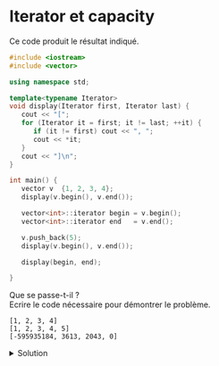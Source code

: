 # Iterator et capacity

Ce code produit le résultat indiqué.

~~~cpp
#include <iostream>
#include <vector>

using namespace std;

template<typename Iterator>
void display(Iterator first, Iterator last) {
   cout << "[";
   for (Iterator it = first; it != last; ++it) {
      if (it != first) cout << ", ";
      cout << *it;
   }
   cout << "]\n";
}

int main() {
   vector v  {1, 2, 3, 4};
   display(v.begin(), v.end());

   vector<int>::iterator begin = v.begin();
   vector<int>::iterator end   = v.end();

   v.push_back(5);
   display(v.begin(), v.end());

   display(begin, end);

}
~~~

Que se passe-t-il ?<br>
Ecrire le code nécessaire pour démontrer le problème.

~~~
[1, 2, 3, 4]
[1, 2, 3, 4, 5]
[-595935184, 3613, 2043, 0]
~~~

<details>
<summary>Solution</summary>

Le vecteur ayant grandi (passé de 4 à 5 éléments), la **capacité a été ajustée** et l' **emplacement mémoire de la partie `data` du vecteur a changé**.

Les deux itérateurs déclarés `begin` et `end` existent toujours mais n'ont pas été mis à jour !!

Pour s'en convraincre

~~~cpp
#include <iostream>
#include <vector>

using namespace std;

template<typename Iterator>
void display(Iterator first, Iterator last) {
   cout << "[";
   for (Iterator it = first; it != last; ++it) {
      if (it != first) cout << ", ";
      cout << *it;
   }
   cout << "]\n";
}

template <typename T>
void display_details(const vector<T>& v) {
   cout << "taille   : " << v.size()      << endl;
   cout << "capacity : " << v.capacity()  << endl;
   cout << "data     : " << v.data()      << endl;
   cout << endl;
}

template <typename Iterator>
void display_details(Iterator it) {
   cout << "adresse  : " << &(*it) << endl;
}

int main() {
   vector v  {1, 2, 3, 4};
   display(v.begin(), v.end());

   vector<int>::iterator begin = v.begin();
   vector<int>::iterator end   = v.end();

   cout << endl;
   cout << "AVANT insertion" << endl;
   display_details(v);
   v.push_back(5);

   cout << "APRES insertion" << endl;
   display_details(v);

   cout << "itérations" << endl;
   display(v.begin(), v.end());
   display(begin, end);

   cout << endl;
   display_details(begin);
   display_details(v.begin());

}
~~~

qui produit

~~~
[1, 2, 3, 4]

AVANT insertion
taille   : 4
capacity : 4
data     : 0x600001618030

APRES insertion
taille   : 5
capacity : 8
data     : 0x60000141d240

itérations
[1, 2, 3, 4, 5]
[609648688, 10632, 2043, 0]

adresse  : 0x600001618030
adresse  : 0x60000141d240
~~~


</details>